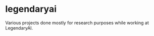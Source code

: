 legendaryai
========
Various projects done mostly for research purposes while working at LegendaryAI.
